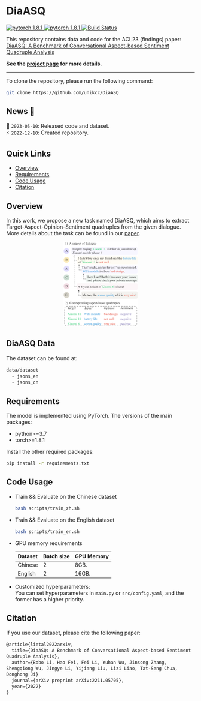 <!-- <p align="center"> -->
<!-- </p> -->
# DiaASQ
<a href="https://github.com/unikcc/DiaASQ">
  <img src="https://img.shields.io/badge/DiaASQ-0.1-blue" alt="pytorch 1.8.1">
</a>
<a href="https://github.com/unikcc/DiaASQ" rel="nofollow">
  <img src="https://img.shields.io/badge/pytorch-1.8.1-green" alt="pytorch 1.8.1">
</a>
<a href="https://huggingface.co/docs/transformers/index" rel="nofollow">
  <img src="https://img.shields.io/badge/transformers-4.24.0-orange" alt="Build Status">
</a>

This repository contains data and code for the ACL23 (findings) paper: [DiaASQ: A Benchmark of Conversational Aspect-based Sentiment Quadruple Analysis](https://arxiv.org/abs/2211.05705)


**See the [project page](https://diaasq-page.pages.dev/) for more details.**

------

To clone the repository, please run the following command:

```bash
git clone https://github.com/unikcc/DiaASQ
```

## News 🎉
<!-- :sparkles: `2023-05-10`: Released code and dataset.   -->
:loudspeaker: `2023-05-10`: Released code and dataset.  
:zap: `2022-12-10`: Created repository.  


## Quick Links
- [Overview](#overview)
- [Requirements](#requirements)
- [Code Usage](#code-usage)
- [Citation](#citation)


## Overview
In this work, we propose a new task named DiaASQ, which aims to extract Target-Aspect-Opinion-Sentiment quadruples from the given dialogue.
More details about the task can be found in our [paper](https://arxiv.org/abs/2211.05705).


<p align="center">
<img src="./data/fig_sample.png" width="40%" />
</p>


## DiaASQ Data

The dataset can be found at:
  ```bash
  data/dataset
    - jsons_en
    - jsons_cn
  ```


## Requirements

The model is implemented using PyTorch. The versions of the main packages:

+ python>=3.7
+ torch>=1.8.1

Install the other required packages:
``` bash
pip install -r requirements.txt
```

## Code Usage 

+ Train && Evaluate on the Chinese dataset
  ```bash 
  bash scripts/train_zh.sh
  ```

+ Train && Evaluate on the English dataset
  ```bash 
  bash scripts/train_en.sh
  ```

+ GPU memory requirements 

  | Dataset | Batch size | GPU Memory |
  | --- | --- | --- |
  | Chinese | 2 |  8GB. |
  | English | 2 | 16GB. |

+ Customized hyperparameters:  
You can set hyperparameters in `main.py` or `src/config.yaml`, and the former has a higher priority.


## Citation
If you use our dataset, please cite the following paper:
```
@article{lietal2022arxiv,
  title={DiaASQ: A Benchmark of Conversational Aspect-based Sentiment Quadruple Analysis},
  author={Bobo Li, Hao Fei, Fei Li, Yuhan Wu, Jinsong Zhang, Shengqiong Wu, Jingye Li, Yijiang Liu, Lizi Liao, Tat-Seng Chua, Donghong Ji}
  journal={arXiv preprint arXiv:2211.05705},
  year={2022}
}
```
